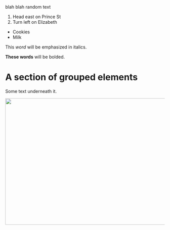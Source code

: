 <head>
    <!-- Metadata is contained in this element -->
blah blah random text
</head>
<body>

<br>

<ol>
    <li>Head east on Prince St</li>
    <li>Turn left on Elizabeth</li>
</ol>
</body>

<ul>
        <li>Cookies</li>
        <li>Milk</li>
</ul>

<p>This <em>word</em> will be emphasized in italics.</p>
<p><b>These words</b> will be bolded.</p>

<div>
        <h1> A section of grouped elements</h1>
        <p> Some text underneath it.</p>
</div>

<img src="https://www.popsci.com/uploads/2022/07/12/carina-nebula-james-webb-space-telescope-camera.jpg?auto=webp&width=1440&height=853.92" height="400" width="600"/>